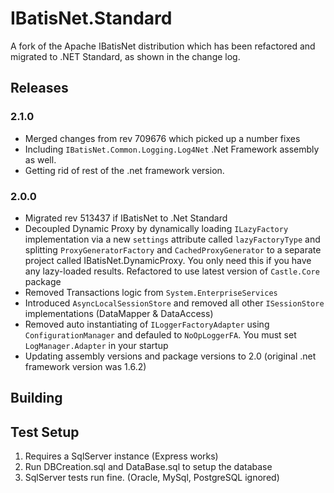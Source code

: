 # IBatisNet.Standard
A fork of the Apache IBatisNet distribution which has been refactored and migrated to .NET Standard, as shown in the change log.

## Releases

### 2.1.0
* Merged changes from rev 709676 which picked up a number fixes 
* Including `IBatisNet.Common.Logging.Log4Net` .Net Framework assembly as well. 
* Getting rid of rest of the .net framework version.

### 2.0.0
* Migrated rev 513437 if IBatisNet to .Net Standard
* Decoupled Dynamic Proxy by dynamically loading `ILazyFactory` implementation via a new `settings` 
attribute called `lazyFactoryType` and splitting `ProxyGeneratorFactory` and `CachedProxyGenerator` to
a separate project called IBatisNet.DynamicProxy. You only need this if you have any lazy-loaded results. Refactored to use latest version of `Castle.Core` package
* Removed Transactions logic from `System.EnterpriseServices`
* Introduced `AsyncLocalSessionStore` and removed all other `ISessionStore` implementations (DataMapper & DataAccess)
* Removed auto instantiating of `ILoggerFactoryAdapter` using `ConfigurationManager` and defauled to `NoOpLoggerFA`. You must set `LogManager.Adapter` in your startup
* Updating assembly versions and package versions to 2.0 (original .net framework version was 1.6.2)

## Building



## Test Setup

1. Requires a SqlServer instance (Express works) 
2. Run DBCreation.sql and DataBase.sql to setup the database
3. SqlServer tests run fine. (Oracle, MySql, PostgreSQL ignored)
